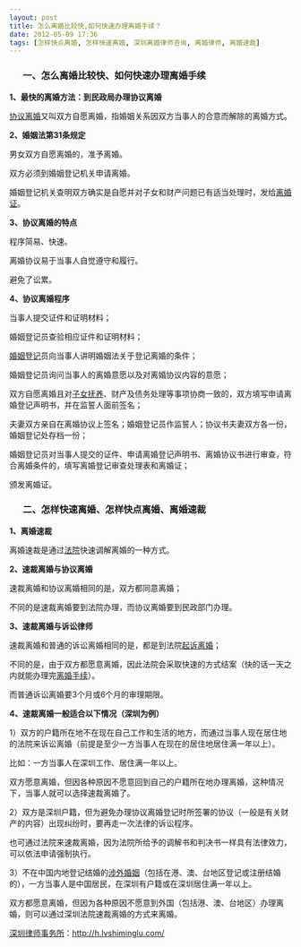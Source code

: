 ```yaml
---
layout: post
title: 怎么离婚比较快,如何快速办理离婚手续？
date: 2012-05-09 17:36
tags: [怎样快点离婚, 怎样快速离婚, 深圳离婚律师咨询, 离婚律师, 离婚速裁]
---
```

<ol>
<h3>一、怎么离婚比较快、如何快速办理离婚手续</h3>
</ol>
<strong>1、最快的离婚方法：到民政局办理协议离婚</strong>

<a href="http://h.lvshiminglu.com/law/672.html">协议离婚</a>又叫双方自愿离婚，指婚姻关系因双方当事人的合意而解除的离婚方式。

<strong>2、婚姻法第31条规定</strong>

男女双方自愿离婚的，准予离婚。

双方必须到婚姻登记机关申请离婚。

婚姻登记机关查明双方确实是自愿并对子女和财产问题已有适当处理时，发给<a href="http://h.lvshiminglu.com/law/239.html">离婚证</a>。

<strong>3、协议离婚的特点</strong>

程序简易、快速。

离婚协议易于当事人自觉遵守和履行。

避免了讼累。

<strong>4、协议离婚程序</strong>

当事人提交证件和证明材料；

婚姻登记员查验相应证件和证明材料；

<a href="http://h.lvshiminglu.com/law/174.html">婚姻登记</a>员向当事人讲明婚姻法关于登记离婚的条件；

婚姻登记员询问当事人的离婚意愿以及对离婚协议内容的意愿；

双方自愿离婚且对<a href="http://h.lvshiminglu.com/law/82.html">子女抚养</a>、财产及债务处理等事项协商一致的，双方填写申请离婚登记声明书，并在监誓人面前签名；

夫妻双方亲自在离婚协议上签名；婚姻登记员作监誓人；协议书夫妻双方各一份，婚姻登记处存档一份；

婚姻登记员对当事人提交的证件、申请离婚登记声明书、离婚协议书进行审查，符合离婚条件的，填写离婚登记审查处理表和离婚证；

颁发离婚证。
<ol>
<h3>二、怎样快速离婚、怎样快点离婚、离婚速裁</h3>
</ol>
<strong>1、离婚速裁</strong>

离婚速裁是通过<a href="http://h.lvshiminglu.com/law/794.html">法院</a>快速调解离婚的一种方式。

<strong>2、速裁离婚与协议离婚</strong>

速裁离婚和协议离婚相同的是，双方都同意离婚；

不同的是速裁离婚要到法院办理，而协议离婚要到民政部门办理。

<strong>3、速裁离婚与诉讼律师</strong>

速裁离婚和普通的诉讼离婚相同的是，都是到法院<a href="http://h.lvshiminglu.com/law/672.html">起诉离婚</a>；

不同的是，由于双方都愿意离婚，因此法院会采取快速的方式结案（快的话一天之内就能办理完<a href="http://h.lvshiminglu.com/law/tag/%E7%A6%BB%E5%A9%9A%E6%89%8B%E7%BB%AD">离婚手续</a>）。

而普通诉讼离婚要3个月或6个月的审理期限。

<strong>4、速裁离婚一般适合以下情况（深圳为例）</strong>

1）双方的户籍所在地不在现在自己工作和生活的地方，而通过当事人现在居住地的法院来诉讼离婚（前提是至少一方当事人在现在的居住地居住满一年以上）。

比如：一方当事人在深圳工作、居住满一年以上。

双方愿意离婚，但因各种原因不愿意回到自己的户籍所在地办理离婚，这种情况下，当事人就可以选择速裁离婚了。

2）双方是深圳户籍，但为避免办理协议离婚登记时所签署的协议（一般是有关财产的内容）出现纠纷时，要再走一次法律的诉讼程序。

也可通过法院来速裁离婚，因为法院所给予的调解书和判决书一样具有法律效力，可以依法申请强制执行。

3）不在中国内地登记结婚的<a href="http://h.lvshiminglu.com/law/190.html">涉外婚姻</a>（包括在港、澳、台地区登记或注册结婚的），一方当事人是中国居民，在深圳有户籍或在深圳居住满一年以上。

双方都愿意离婚，但因为各种原因不愿意到外国（包括港、澳、台地区）办理离婚，则可以通过深圳法院速裁离婚的方式来离婚。

<a href="http://h.lvshiminglu.com/">深圳律师事务所</a>：<a href="http://h.lvshiminglu.com/">http://h.lvshiminglu.com/</a>

